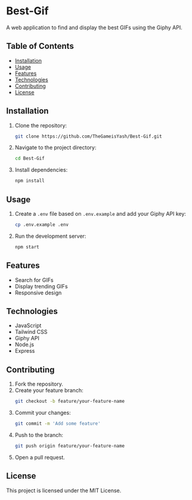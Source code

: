 

# Best-Gif

A web application to find and display the best GIFs using the Giphy API.

## Table of Contents

- [Installation](#installation)
- [Usage](#usage)
- [Features](#features)
- [Technologies](#technologies)
- [Contributing](#contributing)
- [License](#license)

## Installation

1. Clone the repository:
   ```sh
   git clone https://github.com/TheGameisYash/Best-Gif.git
   ```
2. Navigate to the project directory:
   ```sh
   cd Best-Gif
   ```
3. Install dependencies:
   ```sh
   npm install
   ```

## Usage

1. Create a `.env` file based on `.env.example` and add your Giphy API key:
   ```sh
   cp .env.example .env
   ```
2. Run the development server:
   ```sh
   npm start
   ```

## Features

- Search for GIFs
- Display trending GIFs
- Responsive design

## Technologies

- JavaScript
- Tailwind CSS
- Giphy API
- Node.js
- Express

## Contributing

1. Fork the repository.
2. Create your feature branch:
   ```sh
   git checkout -b feature/your-feature-name
   ```
3. Commit your changes:
   ```sh
   git commit -m 'Add some feature'
   ```
4. Push to the branch:
   ```sh
   git push origin feature/your-feature-name
   ```
5. Open a pull request.

## License

This project is licensed under the MIT License.



